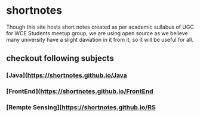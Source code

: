 # shortnotes

Though this site hosts short notes created as per academic sullabus of UGC for WCE Students meetup group, we are using open source as we believe many university have a slight daviation in it from it, so it will be useful for all.

## checkout following subjects

### [Java](https://shortnotes.github.io/Java
### [FrontEnd](https://shortnotes.github.io/FrontEnd
### [Rempte Sensing](https://shortnotes.github.io/RS
